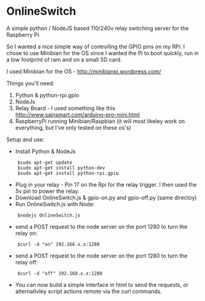 OnlineSwitch
============

A simple python / NodeJS based 110/240v relay switching server for the Raspberry Pi.


So I wanted a nice simple way of controlling the GPIO pins on my RPi. I chose to use Minibian for the OS since I wanted the Pi to boot quickly, run in a low footprint of ram and on a small SD card.

I used Minibian for the OS - http://minibianpi.wordpress.com/

Things you'll need:

  1. Python & python-rpi.gpio
  2. NodeJs
  3. Relay Board - I used something like this http://www.sainsmart.com/arduino-pro-mini.html
  4. RaspberryPi running Minibian/Raspbian (it will most likeley work on everything, but I've only tested on these os's)

Setup and use:

  - Install Python & NodeJs
  ```
      $sudo apt-get update
      $sudo apt-get install python-dev
      $sudo apt-get install python-rpi.gpio 
  ```

  - Plug in your relay - Pin 17 on the Rpi for the relay trigger. I then used the 5v pin to power the relay.
  - Download OnlineSwitch.js & gpio-on.py and gpio-off.py (same directoy)
  - Run OnlineSwitch.js with Node:
  
  ```
      $nodejs OnlineSwitch.js
  ```
  - send a POST request to the node server on the port 1280 to turn the relay on:
  ``` 
      $curl -d "on" 192.168.x.x:1280
  ```
  - send a POST request to the node server on the port 1280 to turn the relay off:
  ```
      $curl -d "off" 192.168.x.x:1280
  ```
  - You can now build a simple interface in html to send the requests, or alternativley script actions remote via the curl commands.
